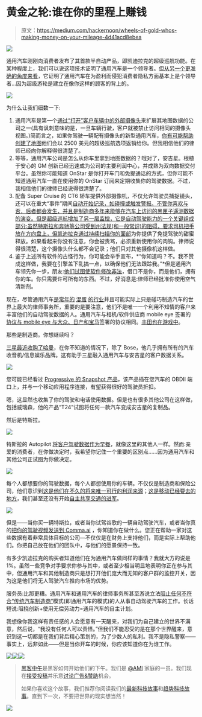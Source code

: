 # 黄金之轮:谁在你的里程上赚钱

> 原文：<https://medium.com/hackernoon/wheels-of-gold-whos-making-money-on-your-mileage-4d41acd8ebea>

![](img/5ecc99c0512630de5ba4b0dba31c917c.png)

通用汽车刚刚向消费者发布了其首款半自动产品，即凯迪拉克的超级巡航功能。在某种程度上，我们可以说这项技术证明了通用汽车是一个领导者。[但从另一个更准确的角度来看](https://www.youtube.com/watch?v=6ntb3hbX6_0)，它证明了通用汽车在为盈利而侵犯消费者隐私方面基本上是个领导者...因为超级游轮是建立在像你这样的顾客的背上的。

![](img/d8ce05ae99465698fb0713f4b56d6f53.png)

为什么让我们细数一下:

1.  通用汽车是第一个[通过“打开”](https://www.wired.com/2016/01/gms-building-self-driving-car-maps-with-cameras-on-customer-cars/)[客户车辆中的外部摄像头](http://gmauthority.com/blog/gm/general-motors-technology/gm-safety-technology/gm-active-safety-technology/gm-surround-vision-camera-technology/)来扩展其地图数据的公司之一(具有讽刺意味的是，一旦车辆行驶，客户就被禁止访问相同的摄像头视图。)简而言之，如果你驾驶一辆配有摄像头的新型通用汽车，[你有可能帮助创建了地图](http://fortune.com/2015/10/02/gm-1-million-connected-cars/)他们会以 2500 美元的超级巡航选项返销给你。但我相信他们的律师已经向你解释得很清楚了。
2.  等等，通用汽车公司是怎么从你车里拿到地图数据的？哦对了，安吉星。根植于安心的 GM 创新已经迅速成为公司的主要利润中心，并成熟为双向数据交付平台。虽然你可能知道 OnStar 是你打开车门和免提通话的方式，但你可能不知道通用汽车一直在使用你的 OnStar 订阅来定期收集你的驾驶数据。不过，我相信他们的律师已经说得很清楚了。
3.  配备 Super Cruise 的 CT6 轿车提供外部摄像机，不仅允许驾驶员捕捉镜头，还可以在重大“事件”期间[自动开始记录，如碰撞或触发警报。不管你喜欢与否，后者都会发生，并且是制造商多年来能够在汽车上访问的黑匣子遥测数据的演变。但是超级巡航增加了另一层监控，它是自动驾驶能力的一个关键组成部分:虽然特斯拉和奔驰等公司受到州法规(和一般常识)的阻碍，要求司机把手放在方向盘上，但凯迪拉克通过](https://arstechnica.com/cars/2016/06/meet-the-surveillance-sedan-cadillacs-ct6-and-its-360-degree-videocam/)[持续扫描你的面部](https://www.wired.com/2017/04/cadillac-cracks-self-driving-puzzle-shoving-camera-face/)为你提供了免提驾驶的甜蜜释放。如果看起来你没有注意，你会被责骂，必须重新使用你的肉钩。律师说得很清楚，这个摄像头什么都不会记录；他们只对其他摄像机这样做。
4.  鉴于上述所有软件的古怪行为，你可能会举手宣布，*“你知道吗？不。我不赞成这样做，我要在引擎盖下乱搞一点，以确保他们无法跟踪我。”*但是通用汽车领先你一步，朋友:[他们试图使软件修改非法](https://consumerist.com/2015/05/20/gm-that-car-you-bought-were-really-the-ones-who-own-it/)，借口不是你，而是他们，拥有你的车。你只需要许可所有的东西。不过，好消息是:律师已经批准你使用空气清新剂。

现在，尽管通用汽车[是](https://electrek.co/2016/02/23/tesla-gm-direct-sales-indiana/)[常年的](http://www.chevyhardcore.com/news/top-5-chevy-moments-of-all-time-2-chevy-overtakes-ford-in-sales/) [混蛋](http://jalopnik.com/what-general-motors-did-to-flint-1794493131) [的](http://www.washingtonpost.com/wp-dyn/content/article/2008/12/08/AR2008120803423.html)[行业](https://www.theguardian.com/world/2004/oct/22/uselections2004.usa)并且可能实际上只是碰巧制造汽车的世界上最大的律师事务所，重要的是要注意，他们不是唯一一个利用不知情的客户来丰富他们的自动驾驶数据的人。通用汽车与相机/软件供应商 mobile eye 签署的[协议与 mobile eye 与大众、日产](http://speedlux.com/mobileye-sees-earnings-maps-self-driving-cars-release/)[和宝马](http://speedlux.com/bmw-has-2-new-techonlogy-partners-for-self-driving-cars/)签署的协议相同。[丰田也在游戏中](http://www.businessinsider.com/toyota-maps-routes-with-production-vehicles-2015-12)。

那些是制造商。你想继续吗？

[三星最近收购了哈曼](http://news.harman.com/releases/samsung-electronics-to-acquire-harman-accelerating-growth-in-automotive-and-connected-technologies)，在你不知道的情况下，除了 Bose，他几乎拥有所有的汽车收音机/信息娱乐品牌。这有助于三星融入通用汽车与安吉星的客户数据关系。

![](img/42c390afd0e81b1913020d308b0f2be1.png)

您可能已经看过 [Progressive 的 Snapshot 产品](https://www.progressive.com/auto/snapshot/)，该产品插在您汽车的 OBDII 端口上，并与一个移动应用程序连接，有望获得很好的驾驶员折扣。

嗯，这显然也收集了你的驾驶和电话使用数据。但是也有很多其他公司在这样做，包括威瑞森，他的产品“T24”试图将任何一款汽车变成安吉星的复制品。

然后是特斯拉。

![](img/e180ce28339d0e8046a306bb86d41bc4.png)

特斯拉的 Autopilot [将客户驾驶数据作为早餐](https://electrek.co/2017/05/06/tesla-data-sharing-policy-collecting-video-self-driving/)，就像这里的其他人一样。然而:亲爱的消费者，在你做决定时，我希望你记住一个重要的区别点……因为通用汽车和其他公司正试图为你做决定。

![](img/9a761b27d1f595e053402d2ed299e8af.png)

每个人都想要你的驾驶数据，每个人都想使用你的车辆。不仅仅是制造商和保险公司，他们意识到[这是他们在不久的将来唯一可行的利润来源](http://www.autonews.com/article/20130527/OEM/305279958/not-satisfied-with-onstars-steady-profits-gm-wants-to-create-a-global-)；[这是移动已经要去的地方](https://techcrunch.com/2016/06/20/more-cars-than-phones-were-connected-to-cell-service-in-q1/)，我们甚至还没有开始[自主共享交通的进军](http://jalopnik.com/general-motors-ditched-google-over-data-control-report-1774585778)。

![](img/59395da7122a99ce943b5eee3d93c60c.png)

但是——当你买一辆特斯拉，或者当你试驾谷歌的一辆自动驾驶汽车，或者当你真的[把你的驾驶视频发送到 Comma.ai](https://beta.comma.ai/leaderboard.php) ，你知道你在做什么。您正在帮助一家对这些数据有着非常具体目标的公司—不仅仅是在财务上支持他们，而是实际上帮助他们。你把自己放在他们的团队中，与他们的愿景保持一致。

有多少凯迪拉克的购买者知道他们在为通用汽车做同样的事情？我就大方的说是 1%。虽然一些竞争对手要求你参与其中，或者至少相当明显地表明你正在参与其中，但通用汽车和其他制造商只是想打开他们庞大而无知的客户群的监控开关，因为这是他们将无人驾驶汽车推向市场的优势。

服务员:比那更糟。通用汽车和通用汽车的律师事务所甚至游说立法[阻止任何不符合“传统汽车制造商”](https://www.21centurystate.com/articles/state-autonomous-vehicle-bills-put-technology-companies-at-disadvantage/)模式(即通用汽车的模式)的人从事自动驾驶汽车的工作。长话短说:阻挠创新+使用无偿劳动力=通用汽车的自主计划。

我想像你我这样有责任感的人会愿意有一天醒来，对我们为自己建立的世界不满意，然后说，“我没有任何人可以责怪。”但我们不能忍受的是在那个世界醒来，意识到这一切都是在我们背后精心策划的，为了少数人的私利。我不是隐私警察——事实上，远非如此——但是当你开车的时候，你应该知道你在为谁工作。

[![](img/50ef4044ecd4e250b5d50f368b775d38.png)](http://bit.ly/HackernoonFB)[![](img/979d9a46439d5aebbdcdca574e21dc81.png)](https://goo.gl/k7XYbx)[![](img/2930ba6bd2c12218fdbbf7e02c8746ff.png)](https://goo.gl/4ofytp)

> [黑客中午](http://bit.ly/Hackernoon)是黑客如何开始他们的下午。我们是 [@AMI](http://bit.ly/atAMIatAMI) 家庭的一员。我们现在[接受投稿](http://bit.ly/hackernoonsubmission)并乐意[讨论广告&赞助](mailto:partners@amipublications.com)机会。
> 
> 如果你喜欢这个故事，我们推荐你阅读我们的[最新科技故事](http://bit.ly/hackernoonlatestt)和[趋势科技故事](https://hackernoon.com/trending)。直到下一次，不要把世界的现实想当然！

![](img/be0ca55ba73a573dce11effb2ee80d56.png)